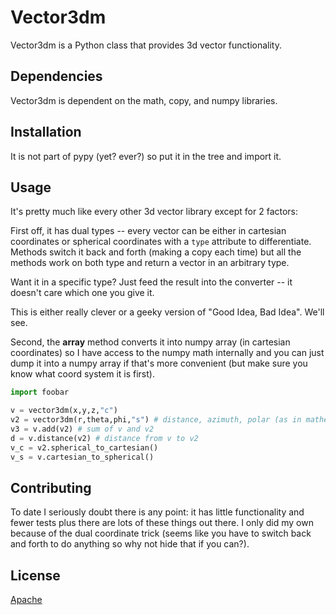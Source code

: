 # Vector3dm 

Vector3dm is a Python class that provides 3d vector functionality. 

## Dependencies

Vector3dm is dependent on the math, copy, and numpy libraries. 

## Installation

It is not part of pypy (yet? ever?) so put it in the tree and import it. 

## Usage

It's pretty much like every other 3d vector library except for 2 factors: 

First off, it has dual types -- every vector can be either in cartesian coordinates or spherical coordinates with a `type` attribute to differentiate. Methods switch it back and forth (making a copy each time) but all the methods work on both type and return a vector in an arbitrary type. 

Want it in a specific type? Just feed the result into the converter -- it doesn't care which one you give it. 

This is either really clever or a geeky version of "Good Idea, Bad Idea".  We'll see. 

Second, the __array__ method converts it into numpy array (in cartesian coordinates) so I have access to the numpy math internally and you can just dump it into a numpy array if that's more convenient (but make sure you know what coord system it is first).

```python
import foobar

v = vector3dm(x,y,z,"c")
v2 = vector3dm(r,theta,phi,"s") # distance, azimuth, polar (as in mathematics)
v3 = v.add(v2) # sum of v and v2
d = v.distance(v2) # distance from v to v2
v_c = v2.spherical_to_cartesian()
v_s = v.cartesian_to_spherical()

```

## Contributing

To date I seriously doubt there is any point: it has little functionality and fewer tests plus there are lots of these things out there. I only did my own because of the dual coordinate trick (seems like you have to switch back and forth to do anything so why not hide that if you can?). 

## License

[Apache](https://www.apache.org/licenses/LICENSE-2.0)

